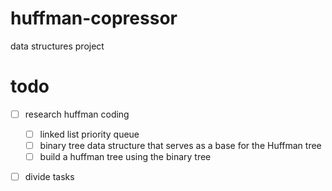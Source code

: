 # huffman-copressor
data structures project

# todo
- [ ] research huffman coding
    - [ ] linked list priority queue
    - [ ] binary tree data structure that serves as a base for the Huffman tree
    - [ ] build a huffman tree using the binary tree
- [ ] divide tasks


